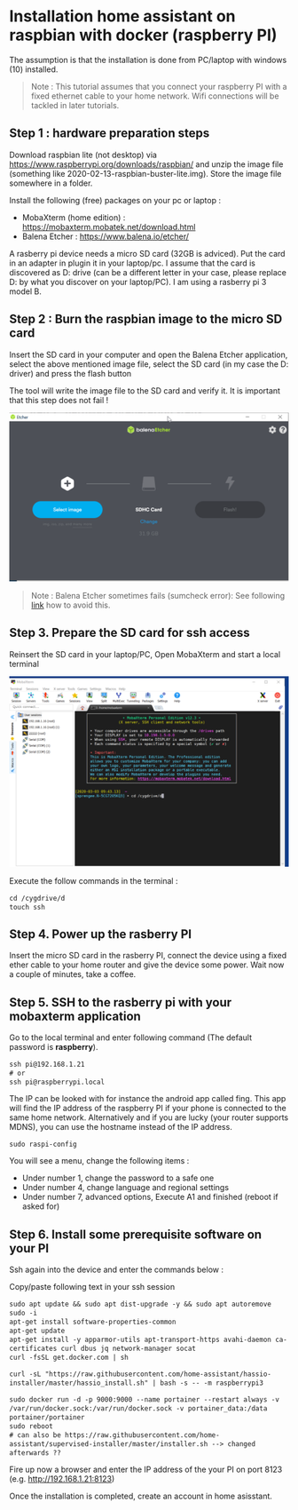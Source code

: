 # Installation home assistant on raspbian with docker (raspberry PI)

The assumption is that the installation is done from PC/laptop with windows (10) installed.

> Note : This tutorial assumes that you connect your raspberry PI with a fixed ethernet cable to your home network.  Wifi connections will be tackled in later tutorials.

## Step 1 : hardware preparation steps

Download raspbian lite (not desktop) via https://www.raspberrypi.org/downloads/raspbian/ and unzip the image file (something like 2020-02-13-raspbian-buster-lite.img).  Store the image file somewhere in a folder.

Install the following (free) packages on your pc or laptop :

- MobaXterm (home edition) : https://mobaxterm.mobatek.net/download.html
- Balena Etcher : https://www.balena.io/etcher/

A rasberry pi device needs a micro SD card (32GB is adviced).  Put the card in an adapter in plugin it in your laptop/pc.  I assume that the card is discovered as D: drive (can be a different letter in your case, please replace D: by what you discover on your laptop/PC).  I am using a rasberry pi 3 model B. 

## Step 2 : Burn the raspbian image to the micro SD card

Insert the SD card in your computer and open the Balena Etcher application, select the above mentioned image file, select the SD card (in my case the D: driver) and press the flash button

The tool will write the image file to the SD card and verify it.  It is important that this step does not fail !

![image-20200303094025179](image-20200303094025179.png)

> Note : Balena Etcher sometimes fails (sumcheck error):  See following [link](https://superuser.com/questions/1199823/how-to-prevent-creation-of-system-volume-information-folder-in-windows-10-for/1199824#1199824) how to avoid this.
>

## Step 3. Prepare the SD card for ssh access

Reinsert the SD card in your laptop/PC, Open MobaXterm and start a local terminal

![image-20200303094447463](image-20200303094447463.png)

Execute the follow commands in the terminal :

```
cd /cygdrive/d
touch ssh
```



## Step 4.  Power up the rasberry PI

Insert the micro SD card in the rasberry PI, connect the device using a fixed ether cable to your home router and give the device some power.  Wait now a couple of minutes, take a coffee.

## Step 5. SSH to the rasberry pi with your mobaxterm application

Go to the local terminal and enter following command (The default password is **raspberry**).

```
ssh pi@192.168.1.21
# or
ssh pi@raspberrypi.local
```

The IP can be looked with for instance the android app called fing.  This app will find the IP address of the raspberry PI if your phone is connected to the same home network.  Alternatively and if you are lucky (your router supports MDNS), you can use the hostname instead of the IP address.

```
sudo raspi-config
```

You will see a menu, change the following items :

- Under number 1, change the password to a safe one
- Under number 4, change language and regional settings
- Under number 7, advanced options, Execute A1 and finished (reboot if asked for)



## Step 6.  Install some prerequisite software on your PI

Ssh again into the device and enter the commands below :



Copy/paste following text in your ssh session

```
sudo apt update && sudo apt dist-upgrade -y && sudo apt autoremove
sudo -i
apt-get install software-properties-common
apt-get update
apt-get install -y apparmor-utils apt-transport-https avahi-daemon ca-certificates curl dbus jq network-manager socat
curl -fsSL get.docker.com | sh
```

```
curl -sL "https://raw.githubusercontent.com/home-assistant/hassio-installer/master/hassio_install.sh" | bash -s -- -m raspberrypi3
```

```
sudo docker run -d -p 9000:9000 --name portainer --restart always -v /var/run/docker.sock:/var/run/docker.sock -v portainer_data:/data portainer/portainer
sudo reboot
# can also be https://raw.githubusercontent.com/home-assistant/supervised-installer/master/installer.sh --> changed afterwards ??
```

Fire up now a browser and enter the IP address of the your PI on port 8123 (e.g. http://192.168.1.21:8123)

Once the installation is completed, create an account in home asisstant.
